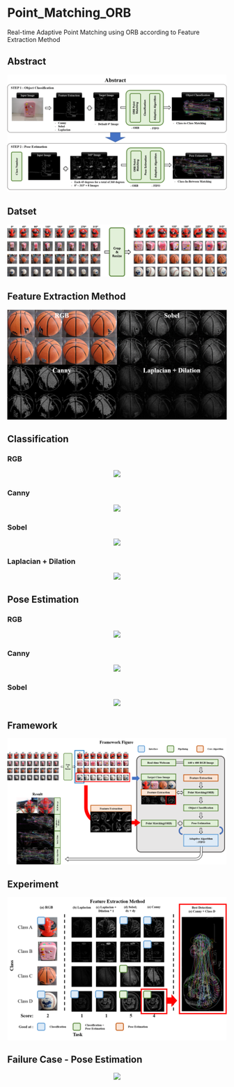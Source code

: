 # Point_Matching_ORB

Real-time Adaptive Point Matching using ORB according to Feature Extraction Method

## Abstract

<p align="center">
<img src="imgs/abstract.png">
</p>

## Datset

<p align="center">
<img src="imgs/dataset.png">
</p>

## Feature Extraction Method

<p align="center">
<img src="imgs/feature.png">
</p>

## Classification
### RGB

<p align="center">
<img src="result/rgb_case_object_classification.gif">
</p>

### Canny

<p align="center">
<img src="result/canny_case_object_classification.gif">
</p>

### Sobel

<p align="center">
<img src="result/sobel_case_object_classification.gif">
</p>

### Laplacian + Dilation

<p align="center">
<img src="result/laplacian_dliation_case_object_classification.gif">
</p>

## Pose Estimation
### RGB

<p align="center">
<img src="result/rgb_case_pose_estimation.gif">
</p>

### Canny

<p align="center">
<img src="result/canny_case_pose_estimation.gif">
</p>

### Sobel

<p align="center">
<img src="result/sobel_case_pose_estimation.gif">
</p>

## Framework

<p align="center">
<img src="imgs/framework.png">
</p>

## Experiment

<p align="center">
<img src="imgs/experiment.png">
</p>

## Failure Case - Pose Estimation

<p align="center">
<img src="result/failure_case_pose_estimation.gif">
</p>
